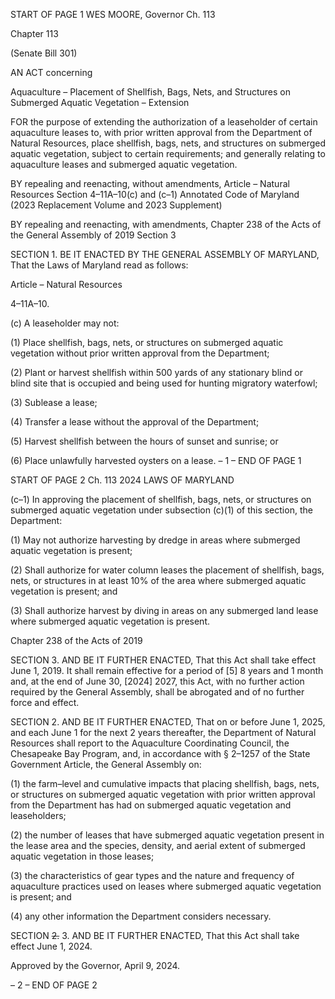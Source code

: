START OF PAGE 1
WES MOORE, Governor Ch. 113

Chapter 113

(Senate Bill 301)

AN ACT concerning

Aquaculture – Placement of Shellfish, Bags, Nets, and Structures on Submerged
Aquatic Vegetation – Extension

FOR the purpose of extending the authorization of a leaseholder of certain aquaculture
leases to, with prior written approval from the Department of Natural Resources,
place shellfish, bags, nets, and structures on submerged aquatic vegetation, subject
to certain requirements; and generally relating to aquaculture leases and submerged
aquatic vegetation.

BY repealing and reenacting, without amendments,
Article – Natural Resources
Section 4–11A–10(c) and (c–1)
Annotated Code of Maryland
(2023 Replacement Volume and 2023 Supplement)

BY repealing and reenacting, with amendments,
Chapter 238 of the Acts of the General Assembly of 2019
Section 3

SECTION 1. BE IT ENACTED BY THE GENERAL ASSEMBLY OF MARYLAND,
That the Laws of Maryland read as follows:

Article – Natural Resources

4–11A–10.

(c) A leaseholder may not:

(1) Place shellfish, bags, nets, or structures on submerged aquatic
vegetation without prior written approval from the Department;

(2) Plant or harvest shellfish within 500 yards of any stationary blind or
blind site that is occupied and being used for hunting migratory waterfowl;

(3) Sublease a lease;

(4) Transfer a lease without the approval of the Department;

(5) Harvest shellfish between the hours of sunset and sunrise; or

(6) Place unlawfully harvested oysters on a lease.
– 1 –
END OF PAGE 1

START OF PAGE 2
Ch. 113 2024 LAWS OF MARYLAND

(c–1) In approving the placement of shellfish, bags, nets, or structures on
submerged aquatic vegetation under subsection (c)(1) of this section, the Department:

(1) May not authorize harvesting by dredge in areas where submerged
aquatic vegetation is present;

(2) Shall authorize for water column leases the placement of shellfish,
bags, nets, or structures in at least 10% of the area where submerged aquatic vegetation is
present; and

(3) Shall authorize harvest by diving in areas on any submerged land lease
where submerged aquatic vegetation is present.

Chapter 238 of the Acts of 2019

SECTION 3. AND BE IT FURTHER ENACTED, That this Act shall take effect June
1, 2019. It shall remain effective for a period of [5] 8 years and 1 month and, at the end of
June 30, [2024] 2027, this Act, with no further action required by the General Assembly,
shall be abrogated and of no further force and effect.

SECTION 2. AND BE IT FURTHER ENACTED, That on or before June 1, 2025, and
each June 1 for the next 2 years thereafter, the Department of Natural Resources shall
report to the Aquaculture Coordinating Council, the Chesapeake Bay Program, and, in
accordance with § 2–1257 of the State Government Article, the General Assembly on:

(1) the farm–level and cumulative impacts that placing shellfish, bags,
nets, or structures on submerged aquatic vegetation with prior written approval from the
Department has had on submerged aquatic vegetation and leaseholders;

(2) the number of leases that have submerged aquatic vegetation present
in the lease area and the species, density, and aerial extent of submerged aquatic
vegetation in those leases;

(3) the characteristics of gear types and the nature and frequency of
aquaculture practices used on leases where submerged aquatic vegetation is present; and

(4) any other information the Department considers necessary.

SECTION ~~2.~~ 3. AND BE IT FURTHER ENACTED, That this Act shall take effect
June 1, 2024.

Approved by the Governor, April 9, 2024.

– 2 –
END OF PAGE 2